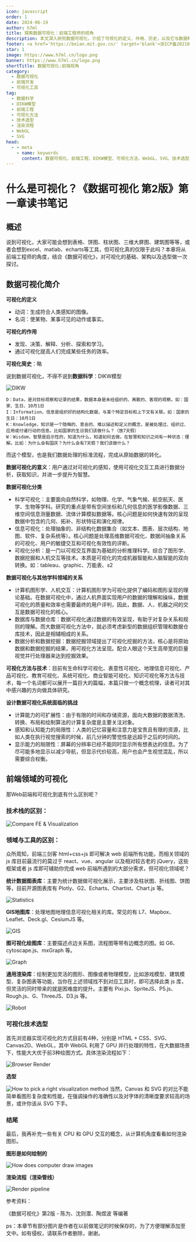 ```yaml
---
icon: javascript
order: 1
date: 2024-06-19
author: h7ml
title: 探索数据可视化：前端工程师的视角
description: 本文深入研究数据可视化，介绍了可视化的定义、作用、历史，以及它与数据科学的联系。我们还探讨了前端领域的可视化，讲述了技术栈、领域、工具以及可视化技术选型的不同之处。此外，我们解释了如何选择适当的可视化方法，以满足特定需求。
footer: <a href='https://beian.mit.gov.cn/' target='blank'>浙ICP备2021037683号-2</a>探索数据可视化的奥秘，了解前端和可视化领域之间的差异，为您的数据呈现提供更多可能性。
star: 1
image: https://www.h7ml.cn/logo.png
banner: https://www.h7ml.cn/logo.png
shortTitle: 数据可视化:前端视角
category:
  - 数据可视化
  - 前端开发
  - 可视化工具
tag:
  - 数据科学
  - DIKW模型
  - 前端工程
  - 可视化方法
  - 技术选型
  - 渲染流程
  - WebGL
  - SVG
head:
  - - meta
    - name: keywords
      content: 数据可视化、前端工程、DIKW模型、可视化方法、WebGL、SVG、技术选型、渲染流程
---
```


# 什么是可视化？《数据可视化 第2版》第一章读书笔记

## 概述

说到可视化，大家可能会想到表格、饼图、柱状图、三维大屏图、建筑图等等，或者会想到excel、matlab、echarts等工具，但可视化真的仅限于此吗？本章将从前端工程师的角度，结合《数据可视化》，对可视化的基础、架构以及选型做一次探讨。

## 数据可视化简介

**可视化的定义**
- 动词：生成符合人类感知的图像。
- 名词：使某物、某事可见的动作或事实。

**可视化的作用**
- 发现、决策、解释、分析、探索和学习。
- 通过可视化提高人们完成某些任务的效率。

**可视化简史**：略

说到数据可视化，不得不说到**数据科学**：DIKW模型

![DIKW](https://static.h7ml.cn/vitepress/assets/images/MicroFrontend/dikw.png)

    D：Data，是对目标观察和记录的结果，数据本身是未经组织的、离散的、客观的观察。如：国家、生日、10月1日
    I：Information，信息是组织好的结构化数据，与某个特定目标和上下文有关联。如：国家的生日：10月1日
    K：Knowledge，知识是一个隐晦的、意会的、难以描述和定义的概念，是被处理过、组织过、应用或付诸行动的信息。比如国家的生日我们该做什么？（放7天假）
    W：Wisdom，智慧是启示性的，知道为什么，知道如何去做。在智慧和知识之间有一种状态：理解。比如：为什么会有国庆？为什么会有7天假？我们该做什么？

而这个模型，也是我们数据处理的标准流程，完成从原始数据的转化。

**数据可视化的意义**：用户通过对可视化的感知，使用可视化交互工具进行数据分析，获取知识，并进一步提升为智慧。

**数据可视化分类**
- 科学可视化：主要面向自然科学，如物理、化学、气象气候、航空航天、医学、生物等学科。研究的重点是带有空间坐标和几何信息的医学影像数据、三维空间信息测量数据、流体计算模拟数据等。核心问题是如何快速有效的呈现数据中包含的几何、拓补、形状特征和演化规律。
- 信息可视化：处理抽象的、非结构化数据集合（如文本、图表、层次结构、地图、软件、复杂系统等）。核心问题是处理高维数据可视化、数据间抽象关系的可视化、用户的敏捷交互和可视化有效性的评断。
- 可视化分析：是一门以可视交互界面为基础的分析推理科学。综合了图形学、数据挖掘和人机交互等技术。本质是可视化的完成机器智能和人脑智能的双向转换。如：tableau、graphic、万能表、s2

**数据可视化与其他学科领域的关系**
- 计算机图形学、人机交互：计算机图形学为可视化提供了编码和图形呈现的理论基础。在数据可视化中，通过人机界面实现用户的数据的理解和操纵，数据可视化的质量和效率也需要最终的用户评判，因此，数据、人、机器之间的交互是数据可视化的核心。
- 数据库与数据仓库：数据可视化通过数据的有效呈现，有助于对复杂关系和规则的理解。而大数据可视化方法中，就必须考虑新型的数据组织管理和数据仓库技术，因此是相辅相成的关系。
- 数据分析和数据挖掘：数据挖掘领域提出了可视化挖掘的方法，核心是将原始数据和数据挖掘的结果，用可视化方法呈现。配合人眼这个天生高带宽的巨量视觉并行处理器来达到挖掘效果。

**可视化方法与技术**：目前有生命科学可视化、表意性可视化、地理信息可视化、产品可视化、教育可视化、系统可视化、商业智能可视化、知识可视化等方法与技术，每一个名词都可以展开一篇巨大的篇幅，本篇只做一个概念梳理，读者可对其中感兴趣的方向做具体研究。

**设计数据可视化系统面临的挑战**
- 计算能力的可扩展性：由于有限的时间和存储资源，面向大数据的数据清洗、转换、布局和绘制算法的计算复杂度是主要关注对象。
- 感知和认知能力的局限性：人类的记忆容量和注意力是宝贵且有限的资源，比如人类在执行视觉搜索的时候，前几分钟的警觉性是远超于之后的时间的。
- 显示能力的局限性：屏幕的分辨率已经不能同时显示所有想表达的信息。为了尽可能多地显示以减少导航，但显示代价较高，用户也会产生视觉混乱，所以需要综合权衡。

## 前端领域的可视化

那Web前端和可视化到底有什么区别呢？

### 技术栈的区别：

![Compare FE & Visualization](https://static.h7ml.cn/vitepress/assets/images/MicroFrontend/visualization.png)

### 领域与工具的区别：

众所周知，前端三剑客 html+css+js 即可解决 web 前端所有功能，而相关领域的 js 库目前最流行的莫过于 react、vue、angular 以及相对较古老的 jQuery，这些框架或者 js 库即可辅助你完成 web 前端所遇到的大部分需求，但可视化领域呢？

**统计数据图表库**：主要为统计数据做可视化展示，主要涉及柱状图、折线图、饼图等，目前开源图表库有 Plotly、G2、Echarts、Chartist、Chart.js 等。

![Statistics](https://static.h7ml.cn/vitepress/assets/images/MicroFrontend/statistics.png)

**GIS地图库**：处理地图地理信息可视化相关的库。常见的有 L7、Mapbox、Leaflet、Deck.gl、CesiumJS 等。

![GIS](https://static.h7ml.cn/vitepress/assets/images/MicroFrontend/gis.png)

**图可视化绘图库**：主要描述点边关系图，流程图等带有边概念的图。如 G6、cytoscape.js、mxGraph 等。

![Graph](https://static.h7ml.cn/vitepress/assets/images/MicroFrontend/graph.png)

**通用渲染库**：绘制更加灵活的图形、图像或者物理模型，比如游戏模型、建筑模型、复杂图表等功能，当你在上述领域找不到对应工具时，即可选择此类 js 库，但灵活的同时带来的就是困难度的提升。主要有 Pixi.js、SpriteJS、P5.js、Rough.js、G、ThreeJS、D3.js 等。

![Robot](https://static.h7ml.cn/vitepress/assets/images/MicroFrontend/robot.png)

### 可视化技术选型

首先浏览器实现可视化的方式目前有4种，分别是 HTML + CSS、SVG、Canvas2D、WebGL，其中 WebGL 利用了 GPU 并行处理的特性，在大数据场景下，性能大大优于前3种绘图方式。具体渲染流程如下：

![Browser Render](https://static.h7ml.cn/vitepress/assets/images/MicroFrontend/render.png)

**选型**

![How to pick a right visualization method](https://static.h7ml.cn/vitepress/assets/images/MicroFrontend/pick.png)
当然，Canvas 和 SVG 的对比不能简单看图形复杂度和性能，在强调操作的准确性以及对字体的清晰度要求较高的场景，或许你该从 SVG 下手。

### 结尾

最后，我再补充一些有关 CPU 和 GPU 交互的概念，从计算机角度看看如何渲染图形。

**图形是如何绘制的**

![How does computer draw images](https://static.h7ml.cn/vitepress/assets/images/MicroFrontend/draw.png)

**渲染流程（渲染管线）**

![Render pipeline](https://static.h7ml.cn/vitepress/assets/images/MicroFrontend/render_pipe.png)

参考资料：

《数据可视化》第2版 - 陈为、沈则潜、陶煜波 等编著

ps：本章节有部分图片是作者在以前做笔记的时候保存的，为了方便理解添加至文中。如有侵权，请联系作者删除，谢谢。




